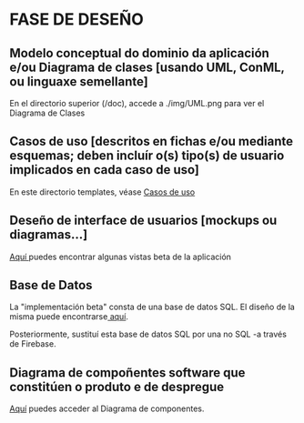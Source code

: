 # FASE DE DESEÑO

## Modelo conceptual do dominio da aplicación e/ou Diagrama de clases [usando UML, ConML, ou linguaxe semellante]

En el directorio superior (/doc), accede a ./img/UML.png para ver el Diagrama de Clases

## Casos de uso [descritos en fichas e/ou mediante esquemas; deben incluír o(s) tipo(s) de usuario implicados en cada caso de uso]

En este directorio templates, véase <a href="../CasosdeUso.pdf" target="_blank">Casos de uso </a>
 
## Deseño de interface de usuarios [mockups ou diagramas...]

<a href="../../img/Views" target="_blank">Aquí </a> puedes encontrar algunas vistas beta de la aplicación


## Base de Datos

La "implementación beta" consta de una base de datos SQL. El diseño de la misma puede encontrarse<a href="../../img/BaseDatos.png" target="_blank"> aquí</a>. 

Posteriormente, sustituí esta base de datos SQL por una no SQL -a través de Firebase. 

## Diagrama de compoñentes software que constitúen o produto e de despregue

<a href="../../img/DiagramaComponent.png" target="_blank">Aquí</a> puedes acceder al Diagrama de componentes.